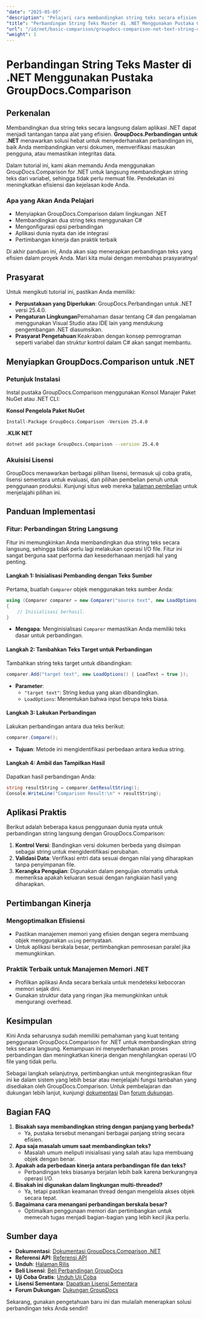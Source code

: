 ```yaml
---
"date": "2025-05-05"
"description": "Pelajari cara membandingkan string teks secara efisien dalam aplikasi .NET menggunakan pustaka GroupDocs.Comparison yang canggih. Sederhanakan kode Anda dengan tutorial terperinci ini."
"title": "Perbandingan String Teks Master di .NET Menggunakan Pustaka GroupDocs.Comparison"
"url": "/id/net/basic-comparison/groupdocs-comparison-net-text-string-compare/"
"weight": 1
---
```


# Perbandingan String Teks Master di .NET Menggunakan Pustaka GroupDocs.Comparison

## Perkenalan

Membandingkan dua string teks secara langsung dalam aplikasi .NET dapat menjadi tantangan tanpa alat yang efisien. **GroupDocs.Perbandingan untuk .NET** menawarkan solusi hebat untuk menyederhanakan perbandingan ini, baik Anda membandingkan versi dokumen, memverifikasi masukan pengguna, atau memastikan integritas data.

Dalam tutorial ini, kami akan memandu Anda menggunakan GroupDocs.Comparison for .NET untuk langsung membandingkan string teks dari variabel, sehingga tidak perlu memuat file. Pendekatan ini meningkatkan efisiensi dan kejelasan kode Anda.

### Apa yang Akan Anda Pelajari
- Menyiapkan GroupDocs.Comparison dalam lingkungan .NET
- Membandingkan dua string teks menggunakan C#
- Mengonfigurasi opsi perbandingan
- Aplikasi dunia nyata dan ide integrasi
- Pertimbangan kinerja dan praktik terbaik

Di akhir panduan ini, Anda akan siap menerapkan perbandingan teks yang efisien dalam proyek Anda. Mari kita mulai dengan membahas prasyaratnya!

## Prasyarat

Untuk mengikuti tutorial ini, pastikan Anda memiliki:

- **Perpustakaan yang Diperlukan**: GroupDocs.Perbandingan untuk .NET versi 25.4.0.
- **Pengaturan Lingkungan**Pemahaman dasar tentang C# dan pengalaman menggunakan Visual Studio atau IDE lain yang mendukung pengembangan .NET diasumsikan.
- **Prasyarat Pengetahuan**:Keakraban dengan konsep pemrograman seperti variabel dan struktur kontrol dalam C# akan sangat membantu.

## Menyiapkan GroupDocs.Comparison untuk .NET

### Petunjuk Instalasi

Instal pustaka GroupDocs.Comparison menggunakan Konsol Manajer Paket NuGet atau .NET CLI:

**Konsol Pengelola Paket NuGet**
```shell
Install-Package GroupDocs.Comparison -Version 25.4.0
```

**.KLIK NET**
```bash
dotnet add package GroupDocs.Comparison --version 25.4.0
```

### Akuisisi Lisensi

GroupDocs menawarkan berbagai pilihan lisensi, termasuk uji coba gratis, lisensi sementara untuk evaluasi, dan pilihan pembelian penuh untuk penggunaan produksi. Kunjungi situs web mereka [halaman pembelian](https://purchase.groupdocs.com/buy) untuk menjelajahi pilihan ini.

## Panduan Implementasi

### Fitur: Perbandingan String Langsung

Fitur ini memungkinkan Anda membandingkan dua string teks secara langsung, sehingga tidak perlu lagi melakukan operasi I/O file. Fitur ini sangat berguna saat performa dan kesederhanaan menjadi hal yang penting.

#### Langkah 1: Inisialisasi Pembanding dengan Teks Sumber
Pertama, buatlah `Comparer` objek menggunakan teks sumber Anda:

```csharp
using (Comparer comparer = new Comparer("source text", new LoadOptions() { LoadText = true }))
{
    // Inisialisasi berhasil.
}
```
- **Mengapa**: Menginisialisasi `Comparer` memastikan Anda memiliki teks dasar untuk perbandingan.

#### Langkah 2: Tambahkan Teks Target untuk Perbandingan
Tambahkan string teks target untuk dibandingkan:

```csharp
comparer.Add("target text", new LoadOptions() { LoadText = true });
```
- **Parameter**:
  - `"target text"`: String kedua yang akan dibandingkan.
  - `LoadOptions`: Menentukan bahwa input berupa teks biasa.

#### Langkah 3: Lakukan Perbandingan
Lakukan perbandingan antara dua teks berikut:

```csharp
comparer.Compare();
```
- **Tujuan**: Metode ini mengidentifikasi perbedaan antara kedua string.

#### Langkah 4: Ambil dan Tampilkan Hasil
Dapatkan hasil perbandingan Anda:

```csharp
string resultString = comparer.GetResultString();
Console.WriteLine("Comparison Result:\n" + resultString);
```

## Aplikasi Praktis

Berikut adalah beberapa kasus penggunaan dunia nyata untuk perbandingan string langsung dengan GroupDocs.Comparison:

1. **Kontrol Versi**: Bandingkan versi dokumen berbeda yang disimpan sebagai string untuk mengidentifikasi perubahan.
2. **Validasi Data**: Verifikasi entri data sesuai dengan nilai yang diharapkan tanpa penyimpanan file.
3. **Kerangka Pengujian**: Digunakan dalam pengujian otomatis untuk memeriksa apakah keluaran sesuai dengan rangkaian hasil yang diharapkan.

## Pertimbangan Kinerja

### Mengoptimalkan Efisiensi
- Pastikan manajemen memori yang efisien dengan segera membuang objek menggunakan `using` pernyataan.
- Untuk aplikasi berskala besar, pertimbangkan pemrosesan paralel jika memungkinkan.

### Praktik Terbaik untuk Manajemen Memori .NET
- Profilkan aplikasi Anda secara berkala untuk mendeteksi kebocoran memori sejak dini.
- Gunakan struktur data yang ringan jika memungkinkan untuk mengurangi overhead.

## Kesimpulan

Kini Anda seharusnya sudah memiliki pemahaman yang kuat tentang penggunaan GroupDocs.Comparison for .NET untuk membandingkan string teks secara langsung. Kemampuan ini menyederhanakan proses perbandingan dan meningkatkan kinerja dengan menghilangkan operasi I/O file yang tidak perlu.

Sebagai langkah selanjutnya, pertimbangkan untuk mengintegrasikan fitur ini ke dalam sistem yang lebih besar atau menjelajahi fungsi tambahan yang disediakan oleh GroupDocs.Comparison. Untuk pembelajaran dan dukungan lebih lanjut, kunjungi [dokumentasi](https://docs.groupdocs.com/comparison/net/) Dan [forum dukungan](https://forum.groupdocs.com/c/comparison/).

## Bagian FAQ

1. **Bisakah saya membandingkan string dengan panjang yang berbeda?**
   - Ya, pustaka tersebut menangani berbagai panjang string secara efisien.
2. **Apa saja masalah umum saat membandingkan teks?**
   - Masalah umum meliputi inisialisasi yang salah atau lupa membuang objek dengan benar.
3. **Apakah ada perbedaan kinerja antara perbandingan file dan teks?**
   - Perbandingan teks biasanya berjalan lebih baik karena berkurangnya operasi I/O.
4. **Bisakah ini digunakan dalam lingkungan multi-threaded?**
   - Ya, tetapi pastikan keamanan thread dengan mengelola akses objek secara tepat.
5. **Bagaimana cara menangani perbandingan berskala besar?**
   - Optimalkan penggunaan memori dan pertimbangkan untuk memecah tugas menjadi bagian-bagian yang lebih kecil jika perlu.

## Sumber daya
- **Dokumentasi**: [Dokumentasi GroupDocs.Comparison .NET](https://docs.groupdocs.com/comparison/net/)
- **Referensi API**: [Referensi API](https://reference.groupdocs.com/comparison/net/)
- **Unduh**: [Halaman Rilis](https://releases.groupdocs.com/comparison/net/)
- **Beli Lisensi**: [Beli Perbandingan GroupDocs](https://purchase.groupdocs.com/buy)
- **Uji Coba Gratis**: [Unduh Uji Coba](https://releases.groupdocs.com/comparison/net/)
- **Lisensi Sementara**: [Dapatkan Lisensi Sementara](https://purchase.groupdocs.com/temporary-license/)
- **Forum Dukungan**: [Dukungan GroupDocs](https://forum.groupdocs.com/c/comparison/)

Sekarang, gunakan pengetahuan baru ini dan mulailah menerapkan solusi perbandingan teks Anda sendiri!